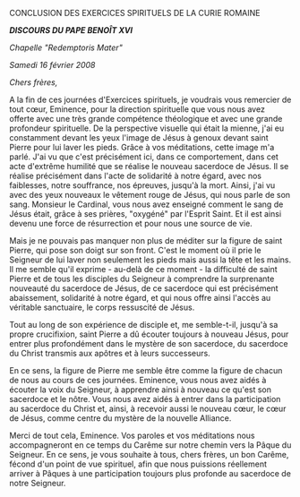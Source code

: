 CONCLUSION DES EXERCICES SPIRITUELS DE LA CURIE ROMAINE

***DISCOURS DU PAPE BENOÎT XVI***

*Chapelle "Redemptoris Mater"*

*Samedi 16 février 2008*

*Chers frères,*

A la fin de ces journées d'Exercices spirituels, je voudrais vous remercier de tout cœur, Eminence, pour la direction spirituelle que vous nous avez offerte avec une très grande compétence théologique et avec une grande profondeur spirituelle. De la perspective visuelle qui était la mienne, j'ai eu constamment devant les yeux l'image de Jésus à genoux devant saint Pierre pour lui laver les pieds. Grâce à vos méditations, cette image m'a parlé. J'ai vu que c'est précisément ici, dans ce comportement, dans cet acte d'extrême humilité que se réalise le nouveau sacerdoce de Jésus. Il se réalise précisément dans l'acte de solidarité à notre égard, avec nos faiblesses, notre souffrance, nos épreuves, jusqu'à la mort. Ainsi, j'ai vu avec des yeux nouveaux le vêtement rouge de Jésus, qui nous parle de son sang. Monsieur le Cardinal, vous nous avez enseigné comment le sang de Jésus était, grâce à ses prières, "oxygéné" par l'Esprit Saint. Et il est ainsi devenu une force de résurrection et pour nous une source de vie.

Mais je ne pouvais pas manquer non plus de méditer sur la figure de saint Pierre, qui pose son doigt sur son front. C'est le moment où il prie le Seigneur de lui laver non seulement les pieds mais aussi la tête et les mains. Il me semble qu'il exprime - au-delà de ce moment - la difficulté de saint Pierre et de tous les disciples du Seigneur à comprendre la surprenante nouveauté du sacerdoce de Jésus, de ce sacerdoce qui est précisément abaissement, solidarité à notre égard, et qui nous offre ainsi l'accès au véritable sanctuaire, le corps ressuscité de Jésus.

Tout au long de son expérience de disciple et, me semble-t-il, jusqu'à sa propre crucifixion, saint Pierre a dû écouter toujours à nouveau Jésus, pour entrer plus profondément dans le mystère de son sacerdoce, du sacerdoce du Christ transmis aux apôtres et à leurs successeurs.

En ce sens, la figure de Pierre me semble être comme la figure de chacun de nous au cours de ces journées. Eminence, vous nous avez aidés à écouter la voix du Seigneur, à apprendre ainsi à nouveau ce qu'est son sacerdoce et le nôtre. Vous nous avez aidés à entrer dans la participation au sacerdoce du Christ et, ainsi, à recevoir aussi le nouveau cœur, le cœur de Jésus, comme centre du mystère de la nouvelle Alliance.

Merci de tout cela, Eminence. Vos paroles et vos méditations nous accompagneront en ce temps du Carême sur notre chemin vers la Pâque du Seigneur. En ce sens, je vous souhaite à tous, chers frères, un bon Carême, fécond d'un point de vue spirituel, afin que nous puissions réellement arriver à Pâques à une participation toujours plus profonde au sacerdoce de notre Seigneur.